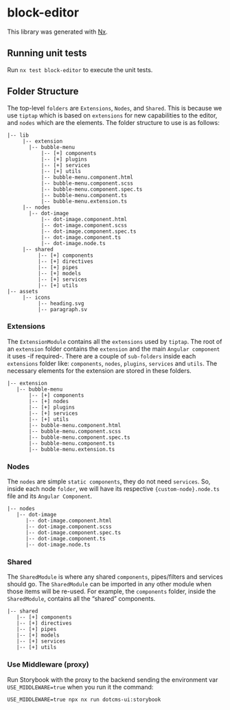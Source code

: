 # block-editor

This library was generated with [Nx](https://nx.dev).

## Running unit tests

Run `nx test block-editor` to execute the unit tests.

## Folder Structure

The top-level `folders` are `Extensions`, `Nodes`, and `Shared`. This is because we use `tiptap` which is based on `extensions` for new capabilities to the editor, and `nodes` which are the elements. The folder structure to use is as follows:

```
|-- lib
     |-- extension
       |-- bubble-menu
           |-- [+] components
           |-- [+] plugins
           |-- [+] services
           |-- [+] utils
           |-- bubble-menu.component.html
           |-- bubble-menu.component.scss
           |-- bubble-menu.component.spec.ts
           |-- bubble-menu.component.ts
           |-- bubble-menu.extension.ts
     |-- nodes
       |-- dot-image
           |-- dot-image.component.html
           |-- dot-image.component.scss
           |-- dot-image.component.spec.ts
           |-- dot-image.component.ts
           |-- dot-image.node.ts
     |-- shared
          |-- [+] components
          |-- [+] directives
          |-- [+] pipes
          |-- [+] models
          |-- [+] services
          |-- [+] utils
|-- assets
     |-- icons
          |-- heading.svg
          |-- paragraph.sv
```

### Extensions

The `ExtensionModule` contains all the `extensions` used by `tiptap`. The root of an `extension` folder contains the `extension` and the main `Angular component` it uses -if required-. There are a couple of `sub-folders` inside each `extensions` folder like: `components`, `nodes`, `plugins`, `services` and `utils`. The necessary elements for the extension are stored in these folders.

```
|-- extension
   |-- bubble-menu
       |-- [+] components
       |-- [+] nodes
       |-- [+] plugins
       |-- [+] services
       |-- [+] utils
       |-- bubble-menu.component.html
       |-- bubble-menu.component.scss
       |-- bubble-menu.component.spec.ts
       |-- bubble-menu.component.ts
       |-- bubble-menu.extension.ts
```

### Nodes

The `nodes` are simple `static components`, they do not need `services`. So, inside each node `folder`, we will have its respective `{custom-node}.node.ts` file and its `Angular Component`.

```
|-- nodes
   |-- dot-image
      |-- dot-image.component.html
      |-- dot-image.component.scss
      |-- dot-image.component.spec.ts
      |-- dot-image.component.ts
      |-- dot-image.node.ts
```

### Shared

The `SharedModule` is where any shared `components`, pipes/filters and services should go. The `SharedModule` can be imported in any other module when those items will be re-used. For example, the `components` folder, inside the `SharedModule`, contains all the “shared” components.

```
|-- shared
   |-- [+] components
   |-- [+] directives
   |-- [+] pipes
   |-- [+] models
   |-- [+] services
   |-- [+] utils
```

### Use Middleware (proxy)

Run Storybook with the proxy to the backend sending the environment var `USE_MIDDLEWARE=true` when you run it the command:

```
USE_MIDDLEWARE=true npx nx run dotcms-ui:storybook
```
